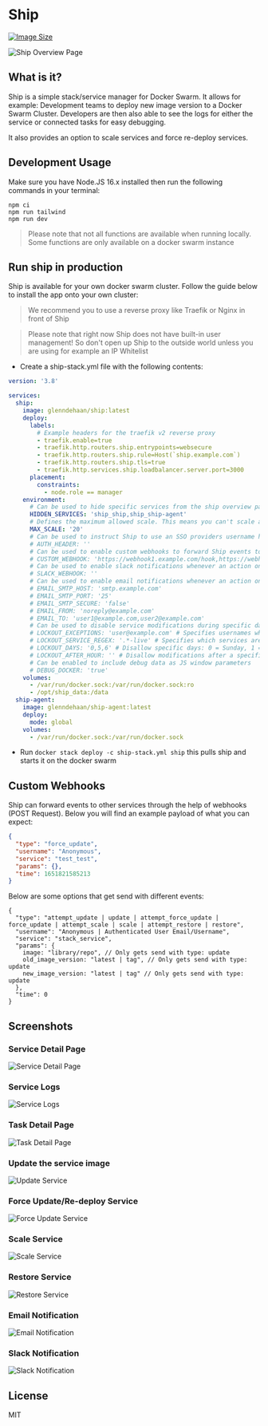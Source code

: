 # Ship

[![Image Size](https://img.shields.io/docker/image-size/glenndehaan/ship)](https://hub.docker.com/r/glenndehaan/ship)

![Ship Overview Page](https://user-images.githubusercontent.com/7496187/174246485-ed4f3c51-e621-462c-a933-460ab9c871b6.png)

## What is it?
Ship is a simple stack/service manager for Docker Swarm.
It allows for example: Development teams to deploy new image version to a Docker Swarm Cluster.
Developers are then also able to see the logs for either the service or connected tasks for easy debugging.

It also provides an option to scale services and force re-deploy services.

## Development Usage
Make sure you have Node.JS 16.x installed then run the following commands in your terminal:
```text
npm ci
npm run tailwind
npm run dev
```

> Please note that not all functions are available when running locally. Some functions are only available on a docker swarm instance

## Run ship in production
Ship is available for your own docker swarm cluster.
Follow the guide below to install the app onto your own cluster:

> We recommend you to use a reverse proxy like Traefik or Nginx in front of Ship

> Please note that right now Ship does not have built-in user management! So don't open up Ship to the outside world unless you are using for example an IP Whitelist

* Create a ship-stack.yml file with the following contents:
```yaml
version: '3.8'

services:
  ship:
    image: glenndehaan/ship:latest
    deploy:
      labels:
        # Example headers for the traefik v2 reverse proxy
        - traefik.enable=true
        - traefik.http.routers.ship.entrypoints=websecure
        - traefik.http.routers.ship.rule=Host(`ship.example.com`)
        - traefik.http.routers.ship.tls=true
        - traefik.http.services.ship.loadbalancer.server.port=3000
      placement:
        constraints:
          - node.role == manager
    environment:
      # Can be used to hide specific services from the ship overview page
      HIDDEN_SERVICES: 'ship_ship,ship_ship-agent'
      # Defines the maximum allowed scale. This means you can't scale a service with more containers then this amount
      MAX_SCALE: '20'
      # Can be used to instruct Ship to use an SSO providers username header
      # AUTH_HEADER: ''
      # Can be used to enable custom webhooks to forward Ship events to other services
      # CUSTOM_WEBHOOK: 'https://webhook1.example.com/hook,https://webhook2.example.com/hook'
      # Can be used to enable slack notifications whenever an action on ship is performed
      # SLACK_WEBHOOK: ''
      # Can be used to enable email notifications whenever an action on ship is performed
      # EMAIL_SMTP_HOST: 'smtp.example.com'
      # EMAIL_SMTP_PORT: '25'
      # EMAIL_SMTP_SECURE: 'false'
      # EMAIL_FROM: 'noreply@example.com'
      # EMAIL_TO: 'user1@example.com,user2@example.com'
      # Can be used to disable service modifications during specific days/times
      # LOCKOUT_EXCEPTIONS: 'user@example.com' # Specifies usernames who can bypass the lockout rules
      # LOCKOUT_SERVICE_REGEX: '.*-live' # Specifies which services are affected by the lockout rules
      # LOCKOUT_DAYS: '0,5,6' # Disallow specific days: 0 = Sunday, 1 = Monday, 2 = Tuesday, 3 = Wednesday, 4 = Thursday, 5 = Friday, 6 = Saturday
      # LOCKOUT_AFTER_HOUR: '' # Disallow modifications after a specified hour, note: we are using the UTC timezone
      # Can be enabled to include debug data as JS window parameters
      # DEBUG_DOCKER: 'true'
    volumes:
      - /var/run/docker.sock:/var/run/docker.sock:ro
      - /opt/ship_data:/data
  ship-agent:
    image: glenndehaan/ship-agent:latest
    deploy:
      mode: global
    volumes:
      - /var/run/docker.sock:/var/run/docker.sock
```

* Run `docker stack deploy -c ship-stack.yml ship` this pulls ship and starts it on the docker swarm

## Custom Webhooks
Ship can forward events to other services through the help of webhooks (POST Request).
Below you will find an example payload of what you can expect:
```json
{
  "type": "force_update",
  "username": "Anonymous",
  "service": "test_test",
  "params": {},
  "time": 1651821585213
}
```

Below are some options that get send with different events:
```text
{
  "type": "attempt_update | update | attempt_force_update | force_update | attempt_scale | scale | attempt_restore | restore",
  "username": "Anonymous | Authenticated User Email/Username",
  "service": "stack_service",
  "params": {
    image: "library/repo", // Only gets send with type: update
    old_image_version: "latest | tag", // Only gets send with type: update
    new_image_version: "latest | tag" // Only gets send with type: update
  },
  "time": 0
}
```

## Screenshots

### Service Detail Page
![Service Detail Page](https://user-images.githubusercontent.com/7496187/174246464-3dc60337-8aae-4a3b-8023-4de3dc0c4c1f.png)

### Service Logs
![Service Logs](https://user-images.githubusercontent.com/7496187/174246481-eac592ee-977d-4097-9315-7a2c255dba44.png)

### Task Detail Page
![Task Detail Page](https://user-images.githubusercontent.com/7496187/174246462-aff056ce-80e9-404b-8dbb-9eb34ce076c0.png)

### Update the service image
![Update Service](https://user-images.githubusercontent.com/7496187/174246476-201846b8-4d5e-4980-b220-fb70c3ac3d2f.png)

### Force Update/Re-deploy Service
![Force Update Service](https://user-images.githubusercontent.com/7496187/174246472-90461d5a-820d-461d-ad87-41fa867e1eae.png)

### Scale Service
![Scale Service](https://user-images.githubusercontent.com/7496187/174246469-565396e4-781e-4853-85b7-aa0ef3dc88b0.png)

### Restore Service
![Restore Service](https://user-images.githubusercontent.com/7496187/174246466-179b1a9a-0c97-4727-b4e1-a9a389e7a268.png)

### Email Notification
![Email Notification](https://user-images.githubusercontent.com/7496187/166509782-187f44da-8dde-4dfd-8d54-53f4b0b0f049.png)

### Slack Notification
![Slack Notification](https://user-images.githubusercontent.com/7496187/168585953-d55d478b-1c29-4907-b7eb-436efa52214c.png)

## License

MIT
